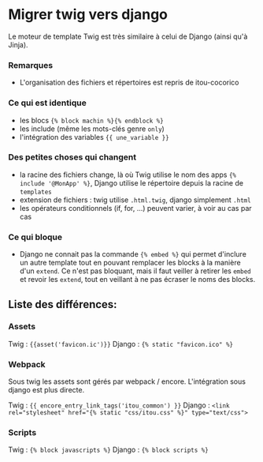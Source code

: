 # Migrer twig vers django
Le moteur de template Twig est très similaire à celui de Django (ainsi qu'à Jinja).

### Remarques
- L'organisation des fichiers et répertoires est repris de itou-cocorico

### Ce qui est identique
- les blocs `{% block machin %}{% endblock %}`
- les include (même les mots-clés genre `only`)
- l'intégration des variables `{{ une_variable }}`

### Des petites choses qui changent
- la racine des fichiers change, là où Twig utilise le nom des apps `{% include '@MonApp' %}`, Django utilise le répertoire depuis la racine de `templates`
- extension de fichiers : twig utilise `.html.twig`, django simplement `.html`
- les opérateurs conditionnels (if, for, ...) peuvent varier, à voir au cas par cas

### Ce qui bloque
- Django ne connait pas la commande `{% embed %}` qui permet d'inclure un autre template tout en pouvant remplacer les blocks à la manière d'un `extend`. Ce n'est pas bloquant, mais il faut veiller à retirer les `embed` et revoir les `extend`, tout en veillant à ne pas écraser le noms des blocks.

## Liste des différences:

### Assets
Twig : `{{asset('favicon.ic')}}`
Django : `{% static "favicon.ico" %}`

### Webpack
Sous twig les assets sont gérés par webpack / encore.
L'intégration sous django est plus directe.

Twig : `{{ encore_entry_link_tags('itou_common') }}`
Django : `<link rel="stylesheet" href="{% static "css/itou.css" %}" type="text/css">`

### Scripts
Twig : `{% block javascripts %}`
Django : `{% block scripts %}`
